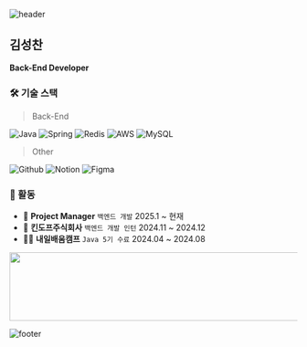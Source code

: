   ![header](https://capsule-render.vercel.app/api?type=waving&color=auto&height=100&fontSize=40&animation=twinkling)

  ## 김성찬
 **Back-End Developer**

  ### 🛠 기술 스택

> Back-End

  ![Java](https://img.shields.io/badge/Java-ED8B00?style=for-the-badge&logo=openjdk&logoColor=white)
  ![Spring](https://img.shields.io/badge/Spring-6DB33F?style=for-the-badge&logo=spring&logoColor=white)
  ![Redis](https://img.shields.io/badge/Redis-DC382D?style=for-the-badge&logo=redis&logoColor=white)
  ![AWS](https://img.shields.io/badge/Amazon_AWS-FF9900?style=for-the-badge&logo=amazonaws&logoColor=white)
  ![MySQL](https://img.shields.io/badge/MySQL-4479A1?style=for-the-badge&logo=mysql&logoColor=white)

> Other

  ![Github](https://img.shields.io/badge/github-181717?style=for-the-badge&logo=github&logoColor=white)
  ![Notion](https://img.shields.io/badge/notion-000000?style=for-the-badge&logo=notion&logoColor=white)
  ![Figma](https://img.shields.io/badge/figma-F24E1E?style=for-the-badge&logo=figma&logoColor=white)

### 💎 활동

- 📑 **Project Manager** `백엔드 개발` 2025.1 ~ 현재
- 🏢 **킨도프주식회사** `백엔드 개발 인턴` 2024.11 ~ 2024.12
- 🧑‍🎓 **내일배움캠프** `Java 5기 수료` 2024.04 ~ 2024.08
<a href="https://www.gitanimals.org/en_US?utm_medium=image&utm_source=seongchankim1&utm_content=line">
  <img
    src="https://render.gitanimals.org/lines/seongchankim1?pet-id=686877760729995918"
    width="600"
    height="120"
  />
</a>

![footer](https://capsule-render.vercel.app/api?type=waving&color=auto&height=100&section=footer)

</div>
